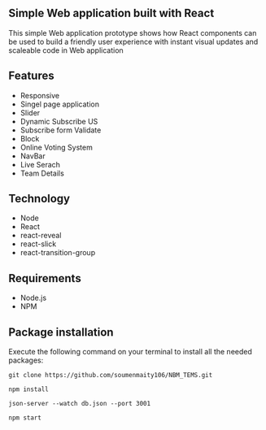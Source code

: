 ## Simple Web application built with React 

This simple Web application prototype shows how React components  can be used to build a friendly user experience with instant visual updates and scaleable code in Web application

## Features
- Responsive
- Singel page application
- Slider
- Dynamic Subscribe US
- Subscribe form Validate
- Block
- Online Voting System 
- NavBar
- Live Serach
- Team Details
## Technology
- Node
- React
- react-reveal
- react-slick
- react-transition-group

## Requirements
- Node.js
- NPM

## Package installation
Execute the following command on your terminal to install all the needed packages:
```
git clone https://github.com/soumenmaity106/NBM_TEMS.git

npm install

json-server --watch db.json --port 3001

npm start

```


